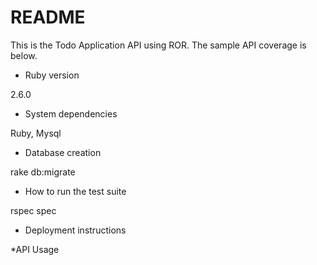 # README

This is the  Todo Application API using ROR. The sample API coverage is below. 
 

 
* Ruby version 

2.6.0

* System dependencies

Ruby, Mysql


* Database creation

rake db:migrate


* How to run the test suite

rspec spec

* Deployment instructions


*API Usage 

